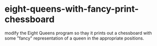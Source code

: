 # eight-queens-with-fancy-print-chessboard
modify the Eight Queens program so thay it prints out a chessboard with some "fancy" representation of a queen in the appropriate positions. 

